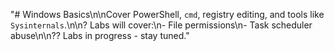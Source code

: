 "# Windows Basics\n\nCover PowerShell, `cmd`, registry editing, and tools like `Sysinternals`.\n\n? Labs will cover:\n- File permissions\n- Task scheduler abuse\n\n?? Labs in progress - stay tuned." 
